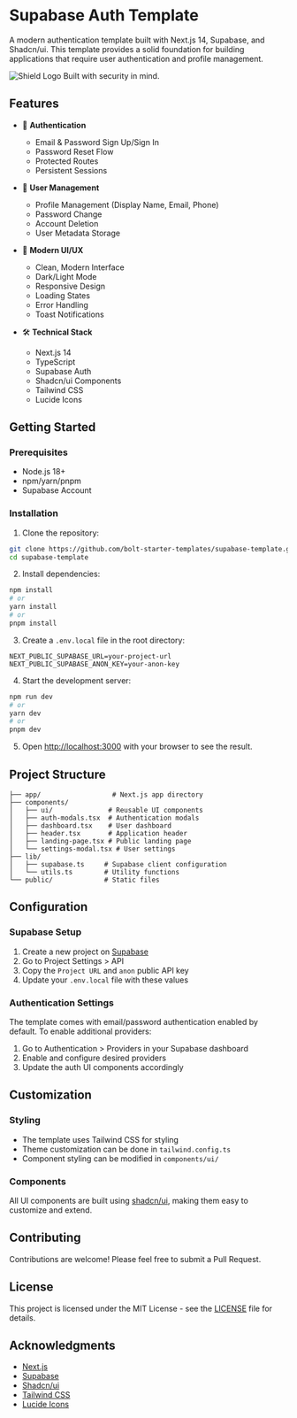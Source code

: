# Supabase Auth Template

A modern authentication template built with Next.js 14, Supabase, and Shadcn/ui. This template provides a solid foundation for building applications that require user authentication and profile management.

![Shield Logo](https://lucide.dev/icons/shield) Built with security in mind.

## Features

- 🔐 **Authentication**
  - Email & Password Sign Up/Sign In
  - Password Reset Flow
  - Protected Routes
  - Persistent Sessions

- 👤 **User Management**
  - Profile Management (Display Name, Email, Phone)
  - Password Change
  - Account Deletion
  - User Metadata Storage

- 🎨 **Modern UI/UX**
  - Clean, Modern Interface
  - Dark/Light Mode
  - Responsive Design
  - Loading States
  - Error Handling
  - Toast Notifications

- 🛠 **Technical Stack**
  - Next.js 14
  - TypeScript
  - Supabase Auth
  - Shadcn/ui Components
  - Tailwind CSS
  - Lucide Icons

## Getting Started

### Prerequisites

- Node.js 18+ 
- npm/yarn/pnpm
- Supabase Account

### Installation

1. Clone the repository:
```bash
git clone https://github.com/bolt-starter-templates/supabase-template.git
cd supabase-template
```

2. Install dependencies:
```bash
npm install
# or
yarn install
# or
pnpm install
```

3. Create a `.env.local` file in the root directory:
```env
NEXT_PUBLIC_SUPABASE_URL=your-project-url
NEXT_PUBLIC_SUPABASE_ANON_KEY=your-anon-key
```

4. Start the development server:
```bash
npm run dev
# or
yarn dev
# or
pnpm dev
```

5. Open [http://localhost:3000](http://localhost:3000) with your browser to see the result.

## Project Structure

```
├── app/                  # Next.js app directory
├── components/          
│   ├── ui/              # Reusable UI components
│   ├── auth-modals.tsx  # Authentication modals
│   ├── dashboard.tsx    # User dashboard
│   ├── header.tsx       # Application header
│   ├── landing-page.tsx # Public landing page
│   └── settings-modal.tsx # User settings
├── lib/
│   ├── supabase.ts     # Supabase client configuration
│   └── utils.ts        # Utility functions
└── public/             # Static files
```

## Configuration

### Supabase Setup

1. Create a new project on [Supabase](https://supabase.com)
2. Go to Project Settings > API
3. Copy the `Project URL` and `anon` public API key
4. Update your `.env.local` file with these values

### Authentication Settings

The template comes with email/password authentication enabled by default. To enable additional providers:

1. Go to Authentication > Providers in your Supabase dashboard
2. Enable and configure desired providers
3. Update the auth UI components accordingly

## Customization

### Styling

- The template uses Tailwind CSS for styling
- Theme customization can be done in `tailwind.config.ts`
- Component styling can be modified in `components/ui/`

### Components

All UI components are built using [shadcn/ui](https://ui.shadcn.com/), making them easy to customize and extend.

## Contributing

Contributions are welcome! Please feel free to submit a Pull Request.

## License

This project is licensed under the MIT License - see the [LICENSE](LICENSE) file for details.

## Acknowledgments

- [Next.js](https://nextjs.org/)
- [Supabase](https://supabase.com/)
- [Shadcn/ui](https://ui.shadcn.com/)
- [Tailwind CSS](https://tailwindcss.com/)
- [Lucide Icons](https://lucide.dev/)
